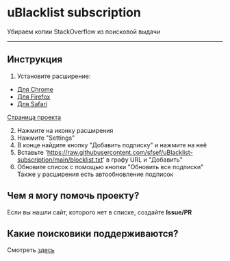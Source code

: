 # uBlacklist subscription
Убираем копии StackOverflow из поисковой выдачи

---

## Инструкция

1. Установите расширение:
- [Для Chrome](https://chrome.google.com/webstore/detail/ublacklist/pncfbmialoiaghdehhbnbhkkgmjanfhe)
- [Для Firefox](https://addons.mozilla.org/en-US/firefox/addon/ublacklist/)
- [Для Safari](https://apps.apple.com/us/app/ublacklist-for-safari/id1547912640)

[Страница проекта](https://github.com/iorate/ublacklist)


2. Нажмите на иконку расширения
3. Нажмите "Settings"
4. В конце найдите кнопку "Добавить подписку" и нажмите на неё
5. Вставьте 'https://raw.githubusercontent.com/sfsef/uBlacklist-subscription/main/blocklist.txt' в графу URL и "Добавить"
6. Обновите список с помощью кнопки "Обновить все подписки"
Также у расширения есть автообновление подписок

## Чем я могу помочь проекту?

Если вы нашли сайт, которого нет в списке, создайте **Issue/PR**

## Какие поисковики поддерживаются?

Смотреть [здесь](https://github.com/iorate/ublacklist?tab=readme-ov-file#supported-search-engines)
